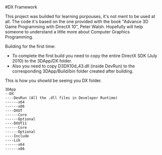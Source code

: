 #DX Framework

This project was builded for learning porpouses, it's not ment to be used at all. The code it's based on the one provided with the book "Advance 3D Game Programming with DirectX 10", Peter Walsh.
Hopefully will help someone to understand a little more about Computer Graphics Programming.


Building for the first time:
- To complete the first build you need to copy the entire DirectX SDK (July 2010) to the 3DApp/DX folder.
- Also you need to copy D3DX10d_43.dll (inside DevRun) to the corresponding 3DApp/Build/bin folder created after building.


This is how you showld be seeing you DX folder.
```
3DApp
--DX
----DevRun (All the .dll files in Developer Runtime)
------x64
------x86
----DXUT
------Core
------Optional
----DXUT11
------Core
------Optional
----Include
----Lib
------x64
------x86
```

